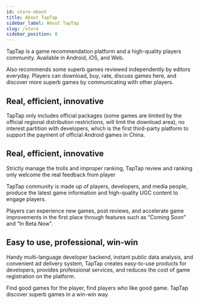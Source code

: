 ```yaml
---
id: store-about
title: About TapTap
sidebar_label: About TapTap
slug: /store
sidebar_position: 0
---
```


TapTap is a game recommendation platform and a high-quality players community. Available in Android, iOS, and Web.

Also recommends some superb games reviewed independently by editors everyday. Players can download, buy, rate, discuss games here, and discover more superb games by communicating with other players.

## **Real, efficient, innovative**  

TapTap only includes official packages (some games are limited by the official regional distribution restrictions, will limit the download area), no interest partition with developers, which is the first third-party platform to support the payment of official Android games in China.  

## **Real, efficient, innovative**  

Strictly manage the trolls and improper ranking, TapTap review and ranking only welcome the real feedback from player

TapTap community is made up of players, developers, and media people, produce the latest game information and high-quality UGC content to engage players.

Players can experience new games, post reviews, and accelerate game improvements in the first place through features such as “Coming Soon” and “In Beta Now”.

## **Easy to use, professional, win-win**  

Handy multi-language developer backend, instant public data analysis, and convenient ad delivery system, TapTap creates easy-to-use products for developers, provides professional services, and reduces the cost of game registration on the platform.

Find good games for the player, find players who like good game. TapTap discover superb games in a win-win way.
